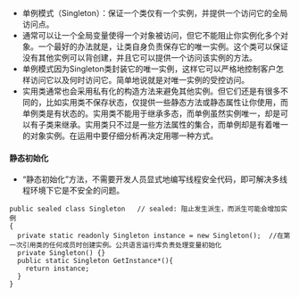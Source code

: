 + 单例模式（Singleton）：保证一个类仅有一个实例，并提供一个访问它的全局访问点。
+ 通常可以让一个全局变量使得一个对象被访问，但它不能阻止你实例化多个对象。一个最好的办法就是，让类自身负责保存它的唯一实例。这个类可以保证没有其他实例可以背创建，并且它可以提供一个访问该实例的方法。
+ 单例模式因为Singleton类封装它的唯一实例，这样它可以严格地控制客户怎样访问它以及何时访问它。简单地说就是对唯一实例的受控访问。
+ 实用类通常也会采用私有化的构造方法来避免其他实例。但它们还是有很多不同的，比如实用类不保存状态，仅提供一些静态方法或静态属性让你使用，而单例类是有状态的。实用类不能用于继承多态，而单例虽然实例唯一，却是可以有子类来继承。实用类只不过是一些方法属性的集合，而单例却是有着唯一的对象实例。在运用中要仔细分析再决定用哪一种方式。

#### 静态初始化
+ “静态初始化”方法，不需要开发人员显式地编写线程安全代码，即可解决多线程环境下它是不安全的问题。

```
public sealed class Singleton   // sealed: 阻止发生派生，而派生可能会增加实例
{
  private static readonly Singleton instance = new Singleton();  //在第一次引用类的任何成员时创建实例。公共语言运行库负责处理变量初始化
  private Singleton() {}
  public static Singleton GetInstance*(){
    return instance;
  }
}
```
